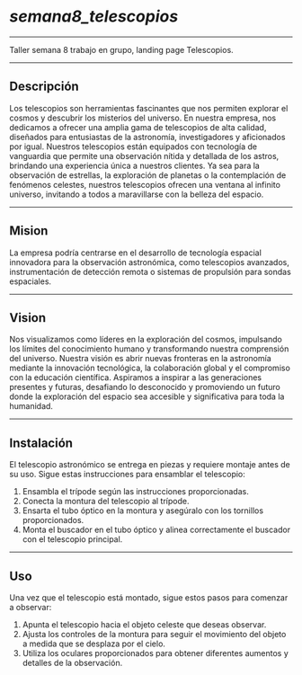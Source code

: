 # *semana8_telescopios*
___

Taller semana 8 trabajo en grupo, landing page Telescopios.
___

## Descripción

Los telescopios son herramientas fascinantes que nos permiten explorar el cosmos y descubrir los misterios del universo. En nuestra empresa, nos dedicamos a ofrecer una amplia gama de telescopios de alta calidad, diseñados para entusiastas de la astronomía, investigadores y aficionados por igual. Nuestros telescopios están equipados con tecnología de vanguardia que permite una observación nítida y detallada de los astros, brindando una experiencia única a nuestros clientes. Ya sea para la observación de estrellas, la exploración de planetas o la contemplación de fenómenos celestes, nuestros telescopios ofrecen una ventana al infinito universo, invitando a todos a maravillarse con la belleza del espacio.
___
## Mision

La empresa podría centrarse en el desarrollo de tecnología espacial innovadora para la observación astronómica, como telescopios avanzados, instrumentación de detección remota o sistemas de propulsión para sondas espaciales.
___
## Vision

Nos visualizamos como líderes en la exploración del cosmos, impulsando los límites del conocimiento humano y transformando nuestra comprensión del universo. Nuestra visión es abrir nuevas fronteras en la astronomía mediante la innovación tecnológica, la colaboración global y el compromiso con la educación científica. Aspiramos a inspirar a las generaciones presentes y futuras, desafiando lo desconocido y promoviendo un futuro donde la exploración del espacio sea accesible y significativa para toda la humanidad.
___

## Instalación

El telescopio astronómico se entrega en piezas y requiere montaje antes de su uso. Sigue estas instrucciones para ensamblar el telescopio:

1. Ensambla el trípode según las instrucciones proporcionadas.
2. Conecta la montura del telescopio al trípode.
3. Ensarta el tubo óptico en la montura y asegúralo con los tornillos proporcionados.
4. Monta el buscador en el tubo óptico y alinea correctamente el buscador con el telescopio principal.
___
## Uso

Una vez que el telescopio está montado, sigue estos pasos para comenzar a observar:

1. Apunta el telescopio hacia el objeto celeste que deseas observar.
2. Ajusta los controles de la montura para seguir el movimiento del objeto a medida que se desplaza por el cielo.
3. Utiliza los oculares proporcionados para obtener diferentes aumentos y detalles de la observación.
